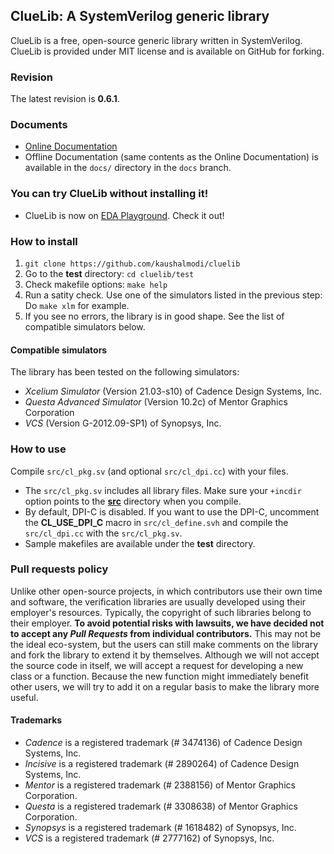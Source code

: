 ## ClueLib: A SystemVerilog generic library

ClueLib is a free, open-source generic library written in
SystemVerilog. ClueLib is provided under MIT license and is available
on GitHub for forking.

### Revision

The latest revision is **0.6.1**.

### Documents

- [Online Documentation](https://kaushalmodi.github.io/cluelib/)
- Offline Documentation (same contents as the Online Documentation) is
  available in the `docs/` directory in the `docs` branch.

### You can try ClueLib without installing it!

- ClueLib is now on [EDA Playground](http://www.edaplayground.com/x/ua). Check it out!

### How to install

1. `git clone https://github.com/kaushalmodi/cluelib`
2. Go to the **test** directory: `cd cluelib/test`
3. Check makefile options: `make help`
4. Run a satity check. Use one of the simulators listed in the previous step:
   Do `make xlm` for example.
5. If you see no errors, the library is in good shape. See the list of
   compatible simulators below.

#### Compatible simulators
The library has been tested on the following simulators:
- *Xcelium Simulator* (Version 21.03-s10) of Cadence Design Systems, Inc.
- *Questa Advanced Simulator* (Version 10.2c) of Mentor Graphics Corporation
- *VCS* (Version G-2012.09-SP1) of Synopsys, Inc.

### How to use

Compile `src/cl_pkg.sv` (and optional `src/cl_dpi.cc`) with your
files.

- The `src/cl_pkg.sv` includes all library files.  Make sure your
  `+incdir` option points to the [**src**](./src/) directory when you compile.
- By default, DPI-C is disabled. If you want to use the DPI-C,
  uncomment the **CL_USE_DPI_C** macro in `src/cl_define.svh` and
  compile the `src/cl_dpi.cc` with the `src/cl_pkg.sv`.
- Sample makefiles are available under the **test** directory.

### Pull requests policy

Unlike other open-source projects, in which contributors use their own
time and software, the verification libraries are usually developed
using their employer's resources. Typically, the copyright of such
libraries belong to their employer. **To avoid potential risks with
lawsuits, we have decided not to accept any _Pull Requests_ from
individual contributors.** This may not be the ideal eco-system, but
the users can still make comments on the library and fork the library
to extend it by themselves.  Although we will not accept the source
code in itself, we will accept a request for developing a new class or
a function. Because the new function might immediately benefit other
users, we will try to add it on a regular basis to make the library
more useful.

#### Trademarks

- *Cadence* is a registered trademark (# 3474136) of Cadence Design Systems, Inc.
- *Incisive* is a registered trademark (# 2890264) of Cadence Design Systems, Inc.
- *Mentor* is a registered trademark (# 2388156) of Mentor Graphics Corporation.
- *Questa* is a registered trademark (# 3308638) of Mentor Graphics Corporation.
- *Synopsys* is a registered trademark (# 1618482) of Synopsys, Inc.
- *VCS* is a registered trademark (# 2777162) of Synopsys, Inc.
